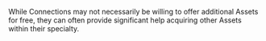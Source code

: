 While Connections may not necessarily be willing to offer additional Assets for free, they can often provide significant help acquiring other Assets within their specialty.